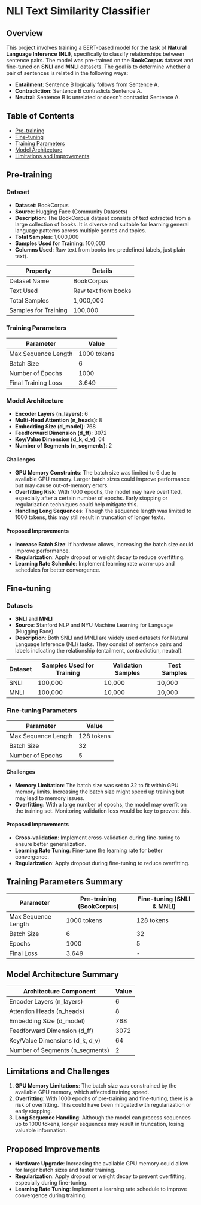 # NLI Text Similarity Classifier

## Overview

This project involves training a BERT-based model for the task of **Natural Language Inference (NLI)**, specifically to classify relationships between sentence pairs. The model was pre-trained on the **BookCorpus** dataset and fine-tuned on **SNLI** and **MNLI** datasets. The goal is to determine whether a pair of sentences is related in the following ways:

- **Entailment**: Sentence B logically follows from Sentence A.
- **Contradiction**: Sentence B contradicts Sentence A.
- **Neutral**: Sentence B is unrelated or doesn't contradict Sentence A.

## Table of Contents

- [Pre-training](#pre-training)
- [Fine-tuning](#fine-tuning)
- [Training Parameters](#training-parameters)
- [Model Architecture](#model-architecture)
- [Limitations and Improvements](#limitations-and-improvements)

## Pre-training

### Dataset

- **Dataset**: BookCorpus
- **Source**: Hugging Face (Community Datasets)
- **Description**: The BookCorpus dataset consists of text extracted from a large collection of books. It is diverse and suitable for learning general language patterns across multiple genres and topics.
- **Total Samples**: 1,000,000
- **Samples Used for Training**: 100,000
- **Columns Used**: Raw text from books (no predefined labels, just plain text).

| **Property**       | **Details**                   |
|-------------------|-------------------------------|
| Dataset Name      | BookCorpus                    |
| Text Used         | Raw text from books           |
| Total Samples    | 1,000,000                      |
| Samples for Training | 100,000                     |

### Training Parameters

| **Parameter**         | **Value**               |
|-----------------------|-------------------------|
| Max Sequence Length   | 1000 tokens             |
| Batch Size            | 6                       |
| Number of Epochs      | 1000                    |
| Final Training Loss   | 3.649                   |

### Model Architecture

- **Encoder Layers (n_layers)**: 6
- **Multi-Head Attention (n_heads)**: 8
- **Embedding Size (d_model)**: 768
- **Feedforward Dimension (d_ff)**: 3072
- **Key/Value Dimension (d_k, d_v)**: 64
- **Number of Segments (n_segments)**: 2

#### Challenges

- **GPU Memory Constraints**: The batch size was limited to 6 due to available GPU memory. Larger batch sizes could improve performance but may cause out-of-memory errors.
- **Overfitting Risk**: With 1000 epochs, the model may have overfitted, especially after a certain number of epochs. Early stopping or regularization techniques could help mitigate this.
- **Handling Long Sequences**: Though the sequence length was limited to 1000 tokens, this may still result in truncation of longer texts.

#### Proposed Improvements

- **Increase Batch Size**: If hardware allows, increasing the batch size could improve performance.
- **Regularization**: Apply dropout or weight decay to reduce overfitting.
- **Learning Rate Schedule**: Implement learning rate warm-ups and schedules for better convergence.

## Fine-tuning

### Datasets

- **SNLI** and **MNLI**
- **Source**: Stanford NLP and NYU Machine Learning for Language (Hugging Face)
- **Description**: Both SNLI and MNLI are widely used datasets for Natural Language Inference (NLI) tasks. They consist of sentence pairs and labels indicating the relationship (entailment, contradiction, neutral).
  
| **Dataset**       | **Samples Used for Training** | **Validation Samples** | **Test Samples** |
|-------------------|-------------------------------|------------------------|------------------|
| SNLI              | 100,000                       | 10,000                 | 10,000           |
| MNLI              | 100,000                       | 10,000                 | 10,000           |

### Fine-tuning Parameters

| **Parameter**         | **Value**             |
|-----------------------|-----------------------|
| Max Sequence Length   | 128 tokens            |
| Batch Size            | 32                    |
| Number of Epochs      | 5                     |

#### Challenges

- **Memory Limitation**: The batch size was set to 32 to fit within GPU memory limits. Increasing the batch size might speed up training but may lead to memory issues.
- **Overfitting**: With a large number of epochs, the model may overfit on the training set. Monitoring validation loss would be key to prevent this.

#### Proposed Improvements

- **Cross-validation**: Implement cross-validation during fine-tuning to ensure better generalization.
- **Learning Rate Tuning**: Fine-tune the learning rate for better convergence.
- **Regularization**: Apply dropout during fine-tuning to reduce overfitting.

## Training Parameters Summary

| **Parameter**         | **Pre-training (BookCorpus)** | **Fine-tuning (SNLI & MNLI)** |
|-----------------------|------------------------------|------------------------------|
| Max Sequence Length   | 1000 tokens                  | 128 tokens                   |
| Batch Size            | 6                            | 32                           |
| Epochs                | 1000                         | 5                            |
| Final Loss            | 3.649                        | -                            |

## Model Architecture Summary

| **Architecture Component** | **Value** |
|----------------------------|-----------|
| Encoder Layers (n_layers)  | 6         |
| Attention Heads (n_heads)  | 8         |
| Embedding Size (d_model)   | 768       |
| Feedforward Dimension (d_ff) | 3072    |
| Key/Value Dimensions (d_k, d_v) | 64   |
| Number of Segments (n_segments) | 2   |

## Limitations and Challenges

1. **GPU Memory Limitations**: The batch size was constrained by the available GPU memory, which affected training speed.
2. **Overfitting**: With 1000 epochs of pre-training and fine-tuning, there is a risk of overfitting. This could have been mitigated with regularization or early stopping.
3. **Long Sequence Handling**: Although the model can process sequences up to 1000 tokens, longer sequences may result in truncation, losing valuable information.

## Proposed Improvements

- **Hardware Upgrade**: Increasing the available GPU memory could allow for larger batch sizes and faster training.
- **Regularization**: Apply dropout or weight decay to prevent overfitting, especially during fine-tuning.
- **Learning Rate Tuning**: Implement a learning rate schedule to improve convergence during training.
  

